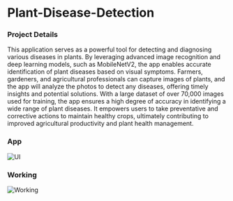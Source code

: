 # Plant-Disease-Detection

### Project Details
This application serves as a powerful tool for detecting and diagnosing various diseases in plants. By leveraging advanced image recognition and deep learning models, such as MobileNetV2, the app enables accurate identification of plant diseases based on visual symptoms. Farmers, gardeners, and agricultural professionals can capture images of plants, and the app will analyze the photos to detect any diseases, offering timely insights and potential solutions. With a large dataset of over 70,000 images used for training, the app ensures a high degree of accuracy in identifying a wide range of plant diseases. It empowers users to take preventative and corrective actions to maintain healthy crops, ultimately contributing to improved agricultural productivity and plant health management.

### App
![UI](https://media.licdn.com/dms/image/v2/D4D22AQHhN_L3FtWyRA/feedshare-shrink_2048_1536/feedshare-shrink_2048_1536/0/1726997269067?e=1729728000&v=beta&t=S1qnB7fKbt_Wxx6fXnQfdgpZLnhWZ2RMAODdV-iOmpQ)

### Working
![Working](https://media.licdn.com/dms/image/v2/D4D22AQEiklIU8atVPg/feedshare-shrink_2048_1536/feedshare-shrink_2048_1536/0/1726997269324?e=1729728000&v=beta&t=r94tXjIXbhYWrjg4rQQTnls6Wku1Md0MsYPHMk5ZDdg)
